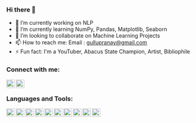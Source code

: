 ### Hi there 👋

<!--
**Bomma-Pranay/Bomma-Pranay** is a ✨ _special_ ✨ repository because its `README.md` (this file) appears on your GitHub profile.

Here are some ideas to get you started:
-->

- 🔭 I’m currently working on NLP
- 🌱 I’m currently learning NumPy, Pandas, Matplotlib, Seaborn 
- 👯 I’m looking to collaborate on Machine Learning Projects
- 📫 How to reach me: Email : gullupranay@gmail.com
- ⚡ Fun fact: I'm a YouTuber, Abacus State Champion, Artist, Bibliophile 

### Connect with me:

[<img align="left"  width="22px" src="https://cdn.jsdelivr.net/npm/simple-icons@v3/icons/youtube.svg" />][youtube]
[<img align="left"  width="22px" src="https://cdn.jsdelivr.net/npm/simple-icons@v3/icons/linkedin.svg" />][linkedin]

<br />

### Languages and Tools:

[<img align="left"  width="22px" src="https://upload.wikimedia.org/wikipedia/commons/c/c3/Python-logo-notext.svg" />][python]
[<img align="left"  width="22px" src="https://cdn.jsdelivr.net/npm/simple-icons@3.4.0/icons/r.svg" />][r]
[<img align="left"  width="22px" src="https://upload.wikimedia.org/wikipedia/commons/3/38/Jupyter_logo.svg" />][jupyter]
[<img align="left"  width="22px" src="https://upload.wikimedia.org/wikipedia/commons/1/1a/NumPy_logo.svg" />][numpy]
[<img align="left"  width="22px" src="https://upload.wikimedia.org/wikipedia/commons/e/ed/Pandas_logo.svg" />][pandas]
[<img align="left"  width="22px" src="https://upload.wikimedia.org/wikipedia/commons/0/05/Scikit_learn_logo_small.svg" />][scikit]
[<img align="left"  width="22px" src="https://upload.wikimedia.org/wikipedia/commons/0/01/Created_with_Matplotlib-logo.svg" />][mpl]
[<img align="left"  width="22px" src="https://upload.wikimedia.org/wikipedia/commons/9/9a/Visual_Studio_Code_1.35_icon.svg" />][vscode]
[<img align="left"  width="22px" src="https://upload.wikimedia.org/wikipedia/commons/a/a1/PyCharm_Logo.svg" />][pycharm]
[<img align="left"  width="22px" src="https://upload.wikimedia.org/wikipedia/commons/d/d0/RStudio_logo_flat.svg" />][rstudio]

<br />
<br />


[youtube]: https://www.youtube.com/channel/UCyBGFKqHd9j1tcqbqonTsqw
[linkedin]: https://linkedin.com/in/bomma-pranay
[python]: https://upload.wikimedia.org/wikipedia/commons/c/c3/Python-logo-notext.svg
[r]: https://cdn.jsdelivr.net/npm/simple-icons@3.4.0/icons/r.svg
[jupyter]: https://upload.wikimedia.org/wikipedia/commons/3/38/Jupyter_logo.svg
[mpl]:https://upload.wikimedia.org/wikipedia/commons/0/01/Created_with_Matplotlib-logo.svg
[numpy]:https://upload.wikimedia.org/wikipedia/commons/1/1a/NumPy_logo.svg
[pandas]: https://upload.wikimedia.org/wikipedia/commons/e/ed/Pandas_logo.svg
[vscode]: https://upload.wikimedia.org/wikipedia/commons/9/9a/Visual_Studio_Code_1.35_icon.svg
[pycharm]: https://upload.wikimedia.org/wikipedia/commons/a/a1/PyCharm_Logo.svg
[rstudio]: https://upload.wikimedia.org/wikipedia/commons/d/d0/RStudio_logo_flat.svg
[scikit]: https://upload.wikimedia.org/wikipedia/commons/0/05/Scikit_learn_logo_small.svg

